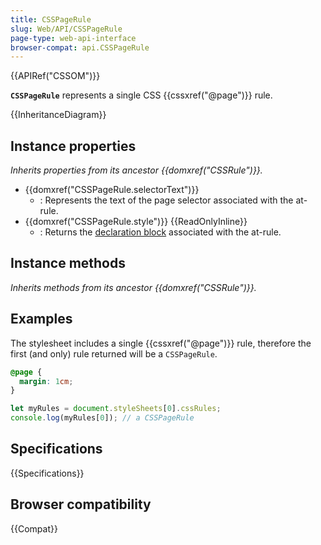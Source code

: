 ```yaml
---
title: CSSPageRule
slug: Web/API/CSSPageRule
page-type: web-api-interface
browser-compat: api.CSSPageRule
---
```


{{APIRef("CSSOM")}}

**`CSSPageRule`** represents a single CSS {{cssxref("@page")}} rule.

{{InheritanceDiagram}}

## Instance properties

_Inherits properties from its ancestor {{domxref("CSSRule")}}._

- {{domxref("CSSPageRule.selectorText")}}
  - : Represents the text of the page selector associated with the at-rule.
- {{domxref("CSSPageRule.style")}} {{ReadOnlyInline}}
  - : Returns the [declaration block](/en-US/docs/Web/API/CSS_Object_Model/CSS_Declaration_Block) associated with the at-rule.

## Instance methods

_Inherits methods from its ancestor {{domxref("CSSRule")}}._

## Examples

The stylesheet includes a single {{cssxref("@page")}} rule, therefore the first (and only) rule returned will be a `CSSPageRule`.

```css
@page {
  margin: 1cm;
}
```

```js
let myRules = document.styleSheets[0].cssRules;
console.log(myRules[0]); // a CSSPageRule
```

## Specifications

{{Specifications}}

## Browser compatibility

{{Compat}}
